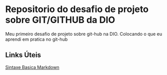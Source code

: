 # Repositorio do desafio de projeto sobre GIT/GITHUB da DIO
Meu primeiro desafio de projeto sobre git-hub na DIO. Colocando o que eu aprendi em pratica no git-hub

## Links Úteis
[Sintaxe Basica Markdown](https://www.markdownguide.org/basic-syntax/)
